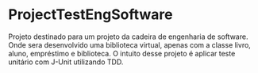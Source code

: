 # ProjectTestEngSoftware
Projeto destinado para um projeto da cadeira de engenharia de software. 
Onde sera desenvolvido uma biblioteca virtual, apenas com a classe livro, aluno, empréstimo e biblioteca. 
O intuito desse projeto é aplicar teste unitário com J-Unit utilizando TDD.

